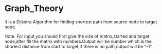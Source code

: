 # Graph_Theory


It is a Dijkstra Algorithm for finding shortest path from source node to target node.

Note: For input,you should first give the size of matrix,started and target node,after fill the matrix with numbers.Output will be number which is the shortest distance from start to target,if there is no path,output will be "-1".

